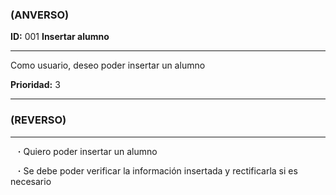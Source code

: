 ### (ANVERSO)

**ID:** 001 **Insertar alumno**

---

Como usuario, deseo poder insertar un alumno

**Prioridad:** 3

---

### (REVERSO)

---

&nbsp;&nbsp;&nbsp;**·** Quiero poder insertar un alumno

&nbsp;&nbsp;&nbsp;**·** Se debe poder verificar la información insertada y rectificarla si es necesario


